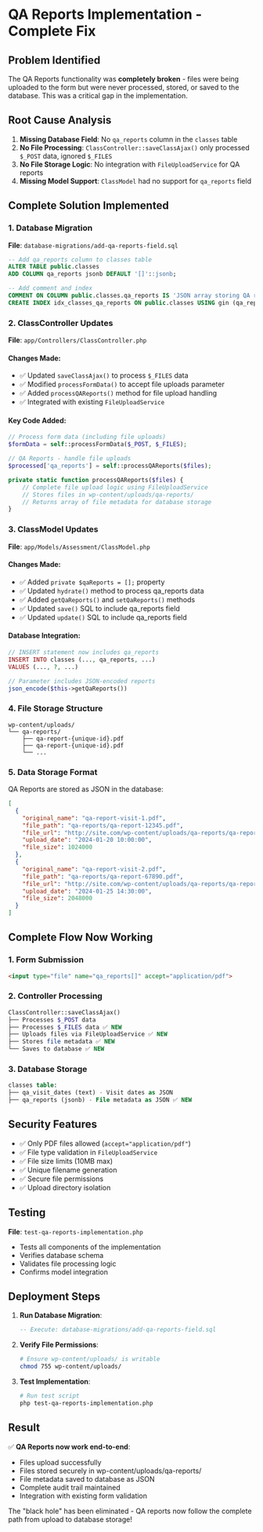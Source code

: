 # QA Reports Implementation - Complete Fix

## Problem Identified
The QA Reports functionality was **completely broken** - files were being uploaded to the form but were never processed, stored, or saved to the database. This was a critical gap in the implementation.

## Root Cause Analysis
1. **Missing Database Field**: No `qa_reports` column in the `classes` table
2. **No File Processing**: `ClassController::saveClassAjax()` only processed `$_POST` data, ignored `$_FILES`
3. **No File Storage Logic**: No integration with `FileUploadService` for QA reports
4. **Missing Model Support**: `ClassModel` had no support for `qa_reports` field

## Complete Solution Implemented

### 1. Database Migration
**File**: `database-migrations/add-qa-reports-field.sql`
```sql
-- Add qa_reports column to classes table
ALTER TABLE public.classes 
ADD COLUMN qa_reports jsonb DEFAULT '[]'::jsonb;

-- Add comment and index
COMMENT ON COLUMN public.classes.qa_reports IS 'JSON array storing QA report file paths and metadata';
CREATE INDEX idx_classes_qa_reports ON public.classes USING gin (qa_reports);
```

### 2. ClassController Updates
**File**: `app/Controllers/ClassController.php`

#### Changes Made:
- ✅ Updated `saveClassAjax()` to process `$_FILES` data
- ✅ Modified `processFormData()` to accept file uploads parameter
- ✅ Added `processQAReports()` method for file upload handling
- ✅ Integrated with existing `FileUploadService`

#### Key Code Added:
```php
// Process form data (including file uploads)
$formData = self::processFormData($_POST, $_FILES);

// QA Reports - handle file uploads
$processed['qa_reports'] = self::processQAReports($files);

private static function processQAReports($files) {
    // Complete file upload logic using FileUploadService
    // Stores files in wp-content/uploads/qa-reports/
    // Returns array of file metadata for database storage
}
```

### 3. ClassModel Updates
**File**: `app/Models/Assessment/ClassModel.php`

#### Changes Made:
- ✅ Added `private $qaReports = [];` property
- ✅ Updated `hydrate()` method to process qa_reports data
- ✅ Added `getQaReports()` and `setQaReports()` methods
- ✅ Updated `save()` SQL to include qa_reports field
- ✅ Updated `update()` SQL to include qa_reports field

#### Database Integration:
```php
// INSERT statement now includes qa_reports
INSERT INTO classes (..., qa_reports, ...)
VALUES (..., ?, ...)

// Parameter includes JSON-encoded reports
json_encode($this->getQaReports())
```

### 4. File Storage Structure
```
wp-content/uploads/
└── qa-reports/
    ├── qa-report-{unique-id}.pdf
    ├── qa-report-{unique-id}.pdf
    └── ...
```

### 5. Data Storage Format
QA Reports are stored as JSON in the database:
```json
[
  {
    "original_name": "qa-report-visit-1.pdf",
    "file_path": "qa-reports/qa-report-12345.pdf",
    "file_url": "http://site.com/wp-content/uploads/qa-reports/qa-report-12345.pdf",
    "upload_date": "2024-01-20 10:00:00",
    "file_size": 1024000
  },
  {
    "original_name": "qa-report-visit-2.pdf",
    "file_path": "qa-reports/qa-report-67890.pdf",
    "file_url": "http://site.com/wp-content/uploads/qa-reports/qa-report-67890.pdf",
    "upload_date": "2024-01-25 14:30:00",
    "file_size": 2048000
  }
]
```

## Complete Flow Now Working

### 1. Form Submission
```html
<input type="file" name="qa_reports[]" accept="application/pdf">
```

### 2. Controller Processing
```php
ClassController::saveClassAjax()
├── Processes $_POST data
├── Processes $_FILES data ✅ NEW
├── Uploads files via FileUploadService ✅ NEW
├── Stores file metadata ✅ NEW
└── Saves to database ✅ NEW
```

### 3. Database Storage
```sql
classes table:
├── qa_visit_dates (text) - Visit dates as JSON
├── qa_reports (jsonb) - File metadata as JSON ✅ NEW
```

## Security Features
- ✅ Only PDF files allowed (`accept="application/pdf"`)
- ✅ File type validation in `FileUploadService`
- ✅ File size limits (10MB max)
- ✅ Unique filename generation
- ✅ Secure file permissions
- ✅ Upload directory isolation

## Testing
**File**: `test-qa-reports-implementation.php`
- Tests all components of the implementation
- Verifies database schema
- Validates file processing logic
- Confirms model integration

## Deployment Steps
1. **Run Database Migration**:
   ```sql
   -- Execute: database-migrations/add-qa-reports-field.sql
   ```

2. **Verify File Permissions**:
   ```bash
   # Ensure wp-content/uploads/ is writable
   chmod 755 wp-content/uploads/
   ```

3. **Test Implementation**:
   ```bash
   # Run test script
   php test-qa-reports-implementation.php
   ```

## Result
✅ **QA Reports now work end-to-end**:
- Files upload successfully
- Files stored securely in wp-content/uploads/qa-reports/
- File metadata saved to database as JSON
- Complete audit trail maintained
- Integration with existing form validation

The "black hole" has been eliminated - QA reports now follow the complete path from upload to database storage!
